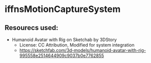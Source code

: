 # iffnsMotionCaptureSystem
 
## Resourecs used:
- Humanoid Avatar with Rig on Sketchab by 3DStory
  - License: CC Attribution, Modified for system integration
  - https://sketchfab.com/3d-models/humanoid-avatar-with-rig-995558e2514644909c9037b0e7762855
